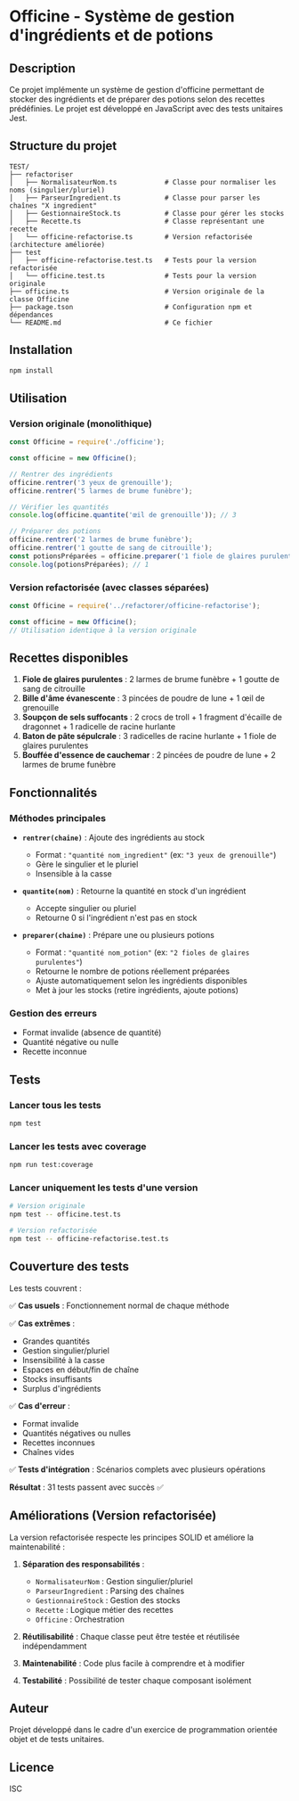 # Officine - Système de gestion d'ingrédients et de potions

## Description

Ce projet implémente un système de gestion d'officine permettant de stocker des ingrédients et de préparer des potions selon des recettes prédéfinies. Le projet est développé en JavaScript avec des tests unitaires Jest.

## Structure du projet

```
TEST/
├── refactoriser
│   ├── NormalisateurNom.ts            # Classe pour normaliser les noms (singulier/pluriel)
│   ├── ParseurIngredient.ts           # Classe pour parser les chaînes "X ingredient"
│   ├── GestionnaireStock.ts           # Classe pour gérer les stocks
│   ├── Recette.ts                     # Classe représentant une recette
│   └── officine-refactorise.ts        # Version refactorisée (architecture améliorée)
├── test
│   ├── officine-refactorise.test.ts   # Tests pour la version refactorisée
│   └── officine.test.ts               # Tests pour la version originale
├── officine.ts                        # Version originale de la classe Officine
├── package.tson                       # Configuration npm et dépendances
└── README.md                          # Ce fichier
```

## Installation

```bash
npm install
```

## Utilisation

### Version originale (monolithique)

```javascript
const Officine = require('./officine');

const officine = new Officine();

// Rentrer des ingrédients
officine.rentrer('3 yeux de grenouille');
officine.rentrer('5 larmes de brume funèbre');

// Vérifier les quantités
console.log(officine.quantite('œil de grenouille')); // 3

// Préparer des potions
officine.rentrer('2 larmes de brume funèbre');
officine.rentrer('1 goutte de sang de citrouille');
const potionsPréparées = officine.preparer('1 fiole de glaires purulentes');
console.log(potionsPréparées); // 1
```

### Version refactorisée (avec classes séparées)

```javascript
const Officine = require('../refactorer/officine-refactorise');

const officine = new Officine();
// Utilisation identique à la version originale
```

## Recettes disponibles

1. **Fiole de glaires purulentes** : 2 larmes de brume funèbre + 1 goutte de sang de citrouille
2. **Bille d'âme évanescente** : 3 pincées de poudre de lune + 1 œil de grenouille
3. **Soupçon de sels suffocants** : 2 crocs de troll + 1 fragment d'écaille de dragonnet + 1 radicelle de racine hurlante
4. **Baton de pâte sépulcrale** : 3 radicelles de racine hurlante + 1 fiole de glaires purulentes
5. **Bouffée d'essence de cauchemar** : 2 pincées de poudre de lune + 2 larmes de brume funèbre

## Fonctionnalités

### Méthodes principales

- **`rentrer(chaine)`** : Ajoute des ingrédients au stock
  - Format : `"quantité nom_ingredient"` (ex: `"3 yeux de grenouille"`)
  - Gère le singulier et le pluriel
  - Insensible à la casse

- **`quantite(nom)`** : Retourne la quantité en stock d'un ingrédient
  - Accepte singulier ou pluriel
  - Retourne 0 si l'ingrédient n'est pas en stock

- **`preparer(chaine)`** : Prépare une ou plusieurs potions
  - Format : `"quantité nom_potion"` (ex: `"2 fioles de glaires purulentes"`)
  - Retourne le nombre de potions réellement préparées
  - Ajuste automatiquement selon les ingrédients disponibles
  - Met à jour les stocks (retire ingrédients, ajoute potions)

### Gestion des erreurs

- Format invalide (absence de quantité)
- Quantité négative ou nulle
- Recette inconnue

## Tests

### Lancer tous les tests

```bash
npm test
```

### Lancer les tests avec coverage

```bash
npm run test:coverage
```

### Lancer uniquement les tests d'une version

```bash
# Version originale
npm test -- officine.test.ts

# Version refactorisée
npm test -- officine-refactorise.test.ts
```

## Couverture des tests

Les tests couvrent :

✅ **Cas usuels** : Fonctionnement normal de chaque méthode

✅ **Cas extrêmes** : 
- Grandes quantités
- Gestion singulier/pluriel
- Insensibilité à la casse
- Espaces en début/fin de chaîne
- Stocks insuffisants
- Surplus d'ingrédients

✅ **Cas d'erreur** :
- Format invalide
- Quantités négatives ou nulles
- Recettes inconnues
- Chaînes vides

✅ **Tests d'intégration** : Scénarios complets avec plusieurs opérations

**Résultat** : 31 tests passent avec succès ✅

## Améliorations (Version refactorisée)

La version refactorisée respecte les principes SOLID et améliore la maintenabilité :

1. **Séparation des responsabilités** :
   - `NormalisateurNom` : Gestion singulier/pluriel
   - `ParseurIngredient` : Parsing des chaînes
   - `GestionnaireStock` : Gestion des stocks
   - `Recette` : Logique métier des recettes
   - `Officine` : Orchestration

2. **Réutilisabilité** : Chaque classe peut être testée et réutilisée indépendamment

3. **Maintenabilité** : Code plus facile à comprendre et à modifier

4. **Testabilité** : Possibilité de tester chaque composant isolément

## Auteur

Projet développé dans le cadre d'un exercice de programmation orientée objet et de tests unitaires.

## Licence

ISC
